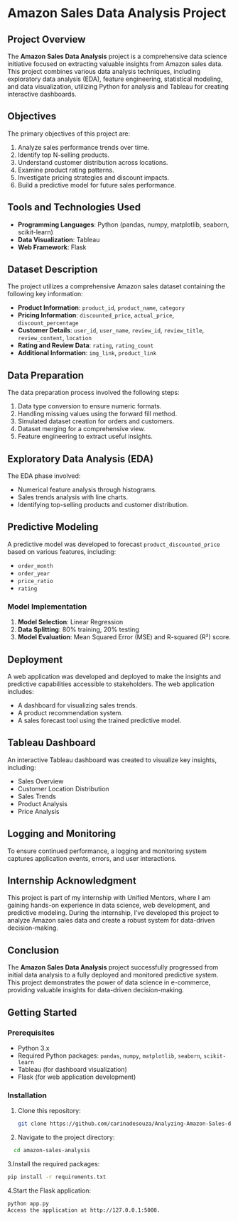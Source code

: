 # Amazon Sales Data Analysis Project

## Project Overview

The **Amazon Sales Data Analysis** project is a comprehensive data science initiative focused on extracting valuable insights from Amazon sales data. This project combines various data analysis techniques, including exploratory data analysis (EDA), feature engineering, statistical modeling, and data visualization, utilizing Python for analysis and Tableau for creating interactive dashboards.

## Objectives

The primary objectives of this project are:
1. Analyze sales performance trends over time.
2. Identify top N-selling products.
3. Understand customer distribution across locations.
4. Examine product rating patterns.
5. Investigate pricing strategies and discount impacts.
6. Build a predictive model for future sales performance.

## Tools and Technologies Used

- **Programming Languages**: Python (pandas, numpy, matplotlib, seaborn, scikit-learn)
- **Data Visualization**: Tableau
- **Web Framework**: Flask

## Dataset Description

The project utilizes a comprehensive Amazon sales dataset containing the following key information:
- **Product Information**: `product_id`, `product_name`, `category`
- **Pricing Information**: `discounted_price`, `actual_price`, `discount_percentage`
- **Customer Details**: `user_id`, `user_name`, `review_id`, `review_title`, `review_content`, `location`
- **Rating and Review Data**: `rating`, `rating_count`
- **Additional Information**: `img_link`, `product_link`

## Data Preparation

The data preparation process involved the following steps:
1. Data type conversion to ensure numeric formats.
2. Handling missing values using the forward fill method.
3. Simulated dataset creation for orders and customers.
4. Dataset merging for a comprehensive view.
5. Feature engineering to extract useful insights.

## Exploratory Data Analysis (EDA)

The EDA phase involved:
- Numerical feature analysis through histograms.
- Sales trends analysis with line charts.
- Identifying top-selling products and customer distribution.

## Predictive Modeling

A predictive model was developed to forecast `product_discounted_price` based on various features, including:
- `order_month`
- `order_year`
- `price_ratio`
- `rating`

### Model Implementation
1. **Model Selection**: Linear Regression
2. **Data Splitting**: 80% training, 20% testing
3. **Model Evaluation**: Mean Squared Error (MSE) and R-squared (R²) score.

## Deployment

A web application was developed and deployed to make the insights and predictive capabilities accessible to stakeholders. The web application includes:
- A dashboard for visualizing sales trends.
- A product recommendation system.
- A sales forecast tool using the trained predictive model.

## Tableau Dashboard

An interactive Tableau dashboard was created to visualize key insights, including:
- Sales Overview
- Customer Location Distribution
- Sales Trends
- Product Analysis
- Price Analysis

## Logging and Monitoring

To ensure continued performance, a logging and monitoring system captures application events, errors, and user interactions.

## Internship Acknowledgment

This project is part of my internship with Unified Mentors, where I am gaining hands-on experience in data science, web development, and predictive modeling. During the internship, I’ve developed this project to analyze Amazon sales data and create a robust system for data-driven decision-making.

## Conclusion

The **Amazon Sales Data Analysis** project successfully progressed from initial data analysis to a fully deployed and monitored predictive system. This project demonstrates the power of data science in e-commerce, providing valuable insights for data-driven decision-making.

## Getting Started

### Prerequisites

- Python 3.x
- Required Python packages: `pandas`, `numpy`, `matplotlib`, `seaborn`, `scikit-learn`
- Tableau (for dashboard visualization)
- Flask (for web application development)

### Installation

1. Clone this repository:
   ```bash
   git clone https://github.com/carinadesouza/Analyzing-Amazon-Sales-data-Project.git
2.  Navigate to the project directory:
```bash
  cd amazon-sales-analysis
```

3.Install the required packages:
```bash
pip install -r requirements.txt
```

4.Start the Flask application:
```bash
python app.py
Access the application at http://127.0.0.1:5000.
```



